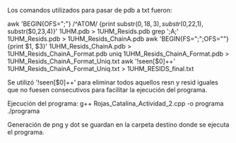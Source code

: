 Los comandos utilizados para pasar de pdb a txt fueron:

awk 'BEGIN{OFS=";"} /^ATOM/ {print substr($0,18,3), substr($0,22,1), substr($0,23,4)}' 1UHM.pdb > 1UHM_Resids.pdb
grep ';A;' 1UHM_Resids.pdb > 1UHM_Resids_ChainA.pdb
awk 'BEGIN{FS=";";OFS=""}{print $1, $3}' 1UHM_Resids_ChainA.pdb > 1UHM_Resids_ChainA_Format.pdb
uniq 1UHM_Resids_ChainA_Format.pdb > 1UHM_Resids_ChainA_Format_Uniq.txt 
awk '!seen[$0]++' 1UHM_Resids_ChainA_Format_Uniq.txt > 1UHM_RESIDS_final.txt

Se utilizó '!seen[$0]++' para eliminar todos aquellos resn y resid iguales que no fuesen consecutivos para facilitar
la ejecución del programa.

Ejecución del programa:
g++ Rojas_Catalina_Actividad_2.cpp -o programa
./programa

Generación de png y dot se guardan en la carpeta destino donde se ejecuta el programa.
